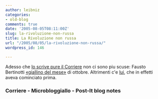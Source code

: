 ```yaml
---
author: leibniz
categories:
- old-blog
comments: true
date: '2005-08-05T08:11:00Z'
slug: la-rivoluzione-non-russa
title: La Rivoluzione non russa
url: "/2005/08/05/la-rivoluzione-non-russa/"
wordpress_id: 146

---
```

Adesso che [lo scrive pure il Corriere](https://www.corriere.it/Primo_Piano/Politica/2005/08_Agosto/04/berti.shtml) non ci sono piu scuse: Fausto Bertinotti [«giallino del mese»](https://www.iftf.it/yellowblog/yellowblog.asp) di ottobre. Altrimenti c'e [lui](https://3m.splinder.com/), che in effetti aveva cominciato prima.  



### Corriere - Microbloggiallo - Post-It blog notes  


